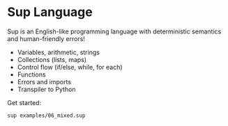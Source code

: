 Sup Language
============

Sup is an English-like programming language with deterministic semantics and human-friendly errors!

- Variables, arithmetic, strings
- Collections (lists, maps)
- Control flow (if/else, while, for each)
- Functions
- Errors and imports
- Transpiler to Python

Get started:
```
sup examples/06_mixed.sup
```


